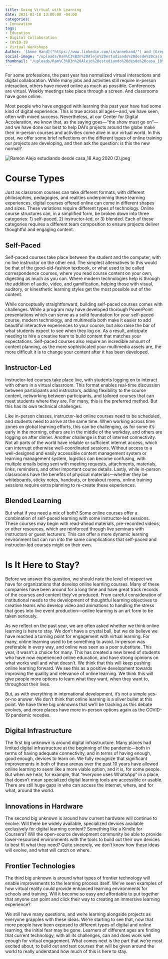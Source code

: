 ```yaml
---
title: Going Virtual with Learning
date: 2021-03-18 13:00:00 -04:00
categories:
- Innovation
tags:
- Education
- Digital Collaboration
- COVID-19
- Virtual Workshops
Author: '[Anne Hand]("https://www.linkedin.com/in/annehand/") and [Greg Maly]("https://dai-global-digital.com/authors/greg-maly/")'
social-image: "/uploads/Ram%C3%B3n%20Alejo%20estudiando%20desde%20casa_18%20Aug%202020%20(2).jpeg"
thumbnail: "/uploads/Ram%C3%B3n%20Alejo%20estudiando%20desde%20casa_18%20Aug%202020%20(2).jpeg"
---
```


For some professions, the past year has normalized virtual interactions and digital collaboration. While many jobs and activities still require in-person interaction, others have moved online as much as possible. Conferences are virtual. Weekly meetings take place through a screen. And classrooms have gone online.

Most people who have engaged with learning this past year have had some kind of digital experience. This is true across all ages—and, we have seen, often with mixed success. Nevertheless, at our Center for Digital Acceleration, we know that, as the saying goes—“the show must go on”—and we have done our best to help DAI’s projects around the globe make their in-person courses and activities come alive in our virtual world. In this post, we offer some brief reflections on the different types of online training our projects are developing, and then ask the question: is this the new normal?

<!--more-->

![Ramón Alejo estudiando desde casa_18 Aug 2020 (2).jpeg](/uploads/Ram%C3%B3n%20Alejo%20estudiando%20desde%20casa_18%20Aug%202020%20(2).jpeg)

# **Course Types**

Just as classroom courses can take different formats, with different philosophies, pedagogies, and realities underpinning these learning experiences, digital courses offered online can come in different shapes and sizes. These variations require different types of technology. Online course structures can, in a simplified form, be broken down into three categories: 1) self-paced, 2) instructor-led, or 3) blended. Each of these categories requires a different team composition to ensure projects deliver thoughtful and engaging content.

## Self-Paced

Self-paced courses take place between the student and the computer, with no live instructor on the other end. The simplest alternatives to this would be that of the good-old-fashion textbook, or what used to be called correspondence courses, where you read course content on your own, digesting as much as you can. Where modern technologies help is through the addition of audio, video, and gamification, helping those with visual, auditory, or kinesthetic learning styles get the most possible out of the content.

While conceptually straightforward, building self-paced courses comes with challenges. While a program may have developed thorough PowerPoint presentations which can serve as a solid foundation for your self-paced course, modern technology, and multimedia both make it easier to add beautiful interactive experiences to your course, but also raise the bar of what students expect to see when they log on. As a result, anticipate needing to hire a creative team to build content that matches your expectations. Self-paced courses also require an incredible amount of content planning, as the more sophisticated your multimedia assets are, the more difficult it is to change your content after it has been developed.

## Instructor-Led

Instructor-led courses take place live, with students logging on to interact with others in a virtual classroom. This format enables real-time discussion between participants and instructors, adding flexibility to the course content, networking between participants, and tailored courses that can meet students where they are. For many, this is the preferred method. But this has its own technical challenges.

Like in-person classes, instructor-led online courses need to be scheduled, and students need to arrive at the same time. When working across time zones on global learning efforts, this can be challenging, as for some it’s early in the morning, others are in the middle of the workday, and others are logging on after dinner. Another challenge is that of internet connectivity. Not all parts of the world have reliable or sufficient internet access, which can interrupt otherwise well-coordinated sessions. Without access to a well-designed and easily accessible content management system or learning management system, logistics can become confusing, with multiple emails being sent with meeting requests, attachments, materials, links, reminders, and other important course details. Lastly, while in-person classrooms have the benefits of physical materials—whether they be whiteboards, sticky notes, handouts, or breakout rooms, online training sessions require extra planning to re-create these experiences.

## Blended Learning

But what if you need a mix of both? Some online courses offer a combination of self-paced learning with some instructor-led sessions. These courses may begin with read-ahead materials, pre-recorded videos, or other resources, which are reinforced through live seminars with instructors or guest lecturers. This can offer a more dynamic learning environment but can run into the same complications that self-paced and instructor-led courses might on their own.

# **Is It Here to Stay?**

Before we answer this question, we should note the level of respect we have for organizations that develop online learning courses. Many of these companies have been around for a long time and have great track records of the courses and content they’ve produced. From careful consideration of institutional needs to the development of thoughtful learning objectives to creative teams who develop video and animations to handling the stress that goes into live event production—online learning is an art form to be taken seriously.

As we reflect on the past year, we are often asked whether we think online learning is here to stay. We don’t have a crystal ball, but we do believe we have reached a turning point for engagement with virtual learning. For many, online learning used to be something to avoid. In-person was preferable in every way, and online was seen as a poor substitute. This year, it wasn’t a choice for many. This has created a new breed of students who have now experienced online education, and have strong opinions on what works well and what doesn’t. We think that this will keep pushing online learning forward. We see this as a positive development towards improving the quality and relevance of online learning. We think this will give people more options to learn what they want, when they want to, throughout their lives.

But, as with everything in international development, it’s not a simple yes-or-no answer. We don’t think that online learning is a silver bullet at this point. We have three big unknowns that we’ll be tracking as this debate evolves, and more places have more in-person options again as the COVID-19 pandemic recedes.

## Digital Infrastructure

The first big unknown is around digital infrastructure. Many places had limited digital infrastructure at the beginning of the pandemic—both in terms of having adequate connectivity, and in terms of having enough, good enough, devices to learn on. We fully recognize that significant improvements in both of these arenas over the past 10 years have allowed online learning to seem like a more viable option, and it is, for some people. But when we hear, for example, that “everyone uses WhatsApp” in a place, that doesn’t mean specialized digital learning tools are accessible or usable. There are still huge gaps in who can access the internet, where, and for what, around the world.

## Innovations in Hardware

The second big unknown is around how current hardware will continue to evolve. Will there be widely available, specialized devices available exclusively for digital learning content? Something like a Kindle for Coursera? Will the open-source development community be able to provide lower-resourced environments with the tools to build out their own devices to best fit what they need? Quite sincerely, we don’t know how these ideas will evolve, and what will catch on where.

## Frontier Technologies

The third big unknown is around what types of frontier technology will enable improvements to the learning process itself. We’ve seen examples of how virtual reality could provide enhanced learning environments for schools and training. Will it become so easy and affordable to put together that anyone can point and click their way to creating an immersive learning experience?

We still have many questions, and we’re learning alongside projects as everyone grapples with these ideas. We’re starting to see that, now that more people have been exposed to different types of digital and online learning, the initial fear may be gone. Learners of different ages are finding that current technology, with all its challenges, can and does work well enough for virtual engagement. What comes next is the part that we’re most excited about, to build out and test courses that will be given around the world to really understand how much of this is here to stay.